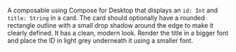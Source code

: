 A composable using Compose for Desktop that displays an `id: Int` and `title: String` in a card. The card should optionally have a rounded rectangle outline with a small drop shadow around the edge to make it clearly defined. It has a clean, modern look. Render the title in a bigger font and place the ID in light grey underneath it using a smaller font. 
